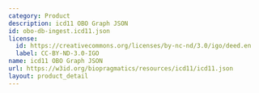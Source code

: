 ```yaml
---
category: Product
description: icd11 OBO Graph JSON
id: obo-db-ingest.icd11.json
license:
  id: https://creativecommons.org/licenses/by-nc-nd/3.0/igo/deed.en
  label: CC-BY-ND-3.0-IGO
name: icd11 OBO Graph JSON
url: https://w3id.org/biopragmatics/resources/icd11/icd11.json
layout: product_detail
---
```

